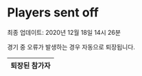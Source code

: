 # Players sent off
최종 업데이트: 2020년 12월 18일 14시 26분


경기 중 오류가 발생하는 경우 자동으로 퇴장됩니다.


| 퇴장된 참가자 |
|:---:|